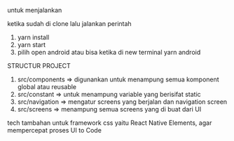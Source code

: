 untuk menjalankan

ketika sudah di clone lalu jalankan perintah

1. yarn install
2. yarn start
3. pilih open android atau bisa ketika di new terminal yarn android

STRUCTUR PROJECT

1. src/components => digunankan untuk menampung semua komponent global atau reusable
2. src/constant => untuk menampung variable yang berisifat static
3. src/navigation => mengatur screens yang berjalan dan navigation screen
4. src/screens => menampung semua screens yang di buat dari UI

tech tambahan untuk framework css yaitu React Native Elements, agar mempercepat proses UI to Code
